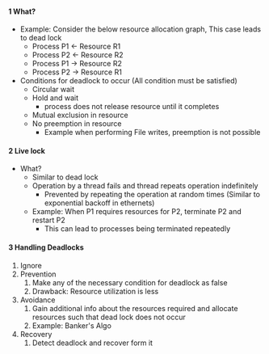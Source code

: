 
#### 1 What?
- Example: Consider the below resource allocation graph, This case leads to  dead lock 
	- Process P1 <- Resource R1
	- Process P2 <- Resource R2
	- Process P1 -> Resource R2
	- Process P2 -> Resource R1
- Conditions for deadlock to occur (All condition must be satisfied)
	- Circular wait
	- Hold and wait
		- process does not release resource until it completes
	- Mutual exclusion in resource
	- No preemption in resource
		- Example when performing File writes, preemption is not possible

#### 2 Live lock
- What?
	- Similar to dead lock
	- Operation by a thread fails and thread repeats operation indefinitely
		- Prevented by repeating the operation at random times (Similar to exponential backoff in ethernets)
	- Example: When P1 requires resources for P2, terminate P2 and restart P2
		- This can lead to processes being terminated repeatedly

#### 3 Handling Deadlocks
1. Ignore
2. Prevention
	1. Make any of the necessary condition for deadlock as false
	2. Drawback: Resource utilization is less
3. Avoidance
	1. Gain additional info about the resources required and allocate resources such that dead lock does not occur
	2. Example: Banker's Algo
4. Recovery
	1. Detect deadlock and recover form it


